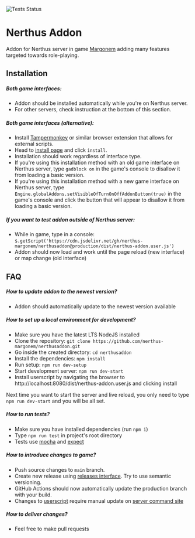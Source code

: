 ![Tests Status](https://github.com/nerthus-margonem/nerthusaddon/workflows/Tests/badge.svg?branch=main)

Nerthus Addon
======
  Addon for Nerthus server in game [Margonem](http://www.margonem.pl/) adding many features targeted towards role-playing.

Installation
------
##### Both game interfaces:
  - Addon should be installed automatically while you're on Nerthus server.
  - For other servers, check instruction at the bottom of this section.
##### Both game interfaces (alternative):
  - Install [Tampermonkey](https://www.tampermonkey.net/) or similar browser extension that allows for external scripts.
  - Head to [install page](https://cdn.jsdelivr.net/gh/nerthus-margonem/nerthusaddon@production/dist/nerthus-addon.user.js) and click `install`.
  - Installation should work regardless of interface type.
  - If you're using this installation method with an old game interface on Nerthus server,
    type `gadblock on` in the game's console to disallow it from loading a basic version.
  - If you're using this installation method with a new game interface on Nerthus server,
    type `Engine.globalAddons.setVisibleOfTurnOnOffAddonButton(true)` in the game's console
    and click the button that will appear to disallow it from loading a basic version.
##### If you want to test addon outside of Nerthus server:
  - While in game, type in a console: `$.getScript('https://cdn.jsdelivr.net/gh/nerthus-margonem/nerthusaddon@production/dist/nerthus-addon.user.js')`
  - Addon should now load and work until the page reload (new interface) or map change (old interface)
 
FAQ
------
##### How to update addon to the newest version?
  - Addon should automatically update to the newest version available

##### How to set up a local environment for development?
  - Make sure you have the latest LTS NodeJS installed
  - Clone the repository: `git clone https://github.com/nerthus-margonem/nerthusaddon.git`
  - Go inside the created directory: `cd nerthusaddon`
  - Install the dependencies: `npm install`
  - Run setup: `npm run dev-setup`
  - Start development server: `npm run dev-start`
  - Install userscript by navigating the browser to http://localhost:8080/dist/nerthus-addon.user.js and clicking install

Next time you want to start the server and live reload,
you only need to type `npm run dev-start` and you will be all set.
  
##### How to run tests?
  - Make sure you have installed dependencies (run `npm i`)
  - Type `npm run test` in project's root directory
  - Tests use [mocha](https://mochajs.org/) and [expect](https://github.com/Automattic/expect.js/)
  
##### How to introduce changes to game?
  - Push source changes to `main` branch.
  - Create new release using [releases interface](https://github.com/nerthus-margonem/nerthusaddon/releases). Try to use semantic versioning.
  - GitHub Actions should now automatically update the production branch with your build.
  - Changes to [userscript](src/userscript.js) require manual update on [server command site](http://serwery.margonem.pl/)

##### How to deliver changes?
  - Feel free to make pull requests
